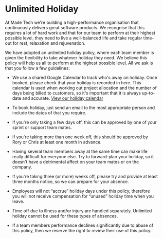 # Unlimited Holiday

At Made Tech we're building a high-performance organisation that continuously delivers great software products. We recognise that this requires a lot of hard work and that for our team to perform at their highest possible level, they need to live a well-balanced life and take regular time-out for rest, relaxation and rejuvenation.

We have adopted an unlimited holiday policy, where each team member is given the flexibility to take whatever holiday they need. We believe this policy will help us all to perform at the highest possible level. All we ask is that you follow a few guidelines:

* We use a shared Google Calendar to track who's away on holiday. Once booked, please check that your holiday is recorded in here. This calendar is used when working out project allocation and the number of days being billed to customers, so it's important that it is always up-to-date and accurate. [View our holiday calendar](https://www.google.com/calendar/ical/madebymade.co.uk_83gtf1a3s2ecshli2o6ub4kpmk%40group.calendar.google.com/public/basic.ics)

* To book holiday, just send an email to the most appropriate person and include the dates of that you require.

* If you're only taking a few days off, this can be approved by one of your sprint or support team mates.

* If you're taking more than one week off, this should be approved by Rory or Chris at least one month in advance. 

* Having several team members away at the same time can make life really difficult for everyone else. Try to forward-plan your holiday, so it doesn't have a detrimental affect on your team mates or on the company.

* If you're taking three (or more) weeks off, please try and provide at least three months notice, so we can prepare for your absence. 

* Employees will not “accrue” holiday days under this policy, therefore you will not receive compensation for “unused” holiday time when you leave.  

* Time off due to illness and/or injury are handled separately. Unlimited holiday cannot be used for these types of absences.

* If a team members performance declines significantly due to abuse of this policy, then we reserve the right to review their use of this policy.
